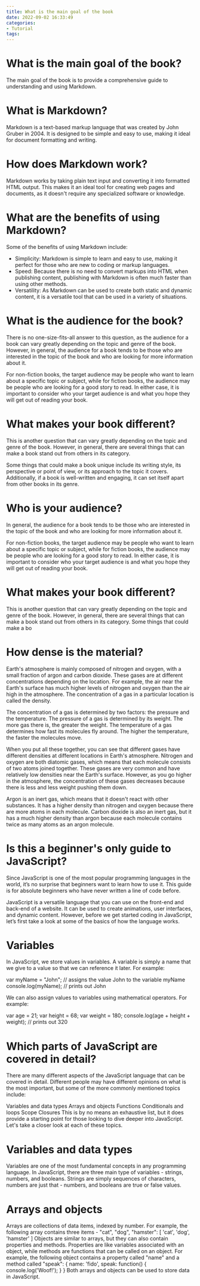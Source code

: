 ```yaml
---
title: What is the main goal of the book
date: 2022-09-02 16:33:49
categories:
- Tutorial
tags:
---
```



#  What is the main goal of the book?

The main goal of the book is to provide a comprehensive guide to understanding and using Markdown.

# What is Markdown?

Markdown is a text-based markup language that was created by John Gruber in 2004. It is designed to be simple and easy to use, making it ideal for document formatting and writing.

# How does Markdown work?

Markdown works by taking plain text input and converting it into formatted HTML output. This makes it an ideal tool for creating web pages and documents, as it doesn't require any specialized software or knowledge.

# What are the benefits of using Markdown?

Some of the benefits of using Markdown include:

- Simplicity: Markdown is simple to learn and easy to use, making it perfect for those who are new to coding or markup languages.
- Speed: Because there is no need to convert markups into HTML when publishing content, publishing with Markdown is often much faster than using other methods.
- Versatility: As Markdown can be used to create both static and dynamic content, it is a versatile tool that can be used in a variety of situations.

#  What is the audience for the book?

There is no one-size-fits-all answer to this question, as the audience for a book can vary greatly depending on the topic and genre of the book. However, in general, the audience for a book tends to be those who are interested in the topic of the book and who are looking for more information about it.

For non-fiction books, the target audience may be people who want to learn about a specific topic or subject, while for fiction books, the audience may be people who are looking for a good story to read. In either case, it is important to consider who your target audience is and what you hope they will get out of reading your book.

# What makes your book different?

This is another question that can vary greatly depending on the topic and genre of the book. However, in general, there are several things that can make a book stand out from others in its category.

Some things that could make a book unique include its writing style, its perspective or point of view, or its approach to the topic it covers. Additionally, if a book is well-written and engaging, it can set itself apart from other books in its genre.

# Who is your audience?

In general, the audience for a book tends to be those who are interested in the topic of the book and who are looking for more information about it. 

  For non-fiction books, the target audience may be people who want to learn about a specific topic or subject, while for fiction books, the audience may be people who are looking for a good story to read. In either case, it is important to consider who your target audience is and what you hope they will get out of reading your book. 

# What makes your book different?

 This is another question that can vary greatly depending on the topic and genre of the book. However, in general, there are several things that can make a book stand out from others in its category. Some things that could make a bo

#  How dense is the material?

Earth's atmosphere is mainly composed of nitrogen and oxygen, with a small fraction of argon and carbon dioxide. These gases are at different concentrations depending on the location. For example, the air near the Earth's surface has much higher levels of nitrogen and oxygen than the air high in the atmosphere. The concentration of a gas in a particular location is called the density.

The concentration of a gas is determined by two factors: the pressure and the temperature. The pressure of a gas is determined by its weight. The more gas there is, the greater the weight. The temperature of a gas determines how fast its molecules fly around. The higher the temperature, the faster the molecules move.

When you put all these together, you can see that different gases have different densities at different locations in Earth's atmosphere. Nitrogen and oxygen are both diatomic gases, which means that each molecule consists of two atoms joined together. These gases are very common and have relatively low densities near the Earth's surface. However, as you go higher in the atmosphere, the concentration of these gases decreases because there is less and less weight pushing them down.

Argon is an inert gas, which means that it doesn't react with other substances. It has a higher density than nitrogen and oxygen because there are more atoms in each molecule. Carbon dioxide is also an inert gas, but it has a much higher density than argon because each molecule contains twice as many atoms as an argon molecule.

#  Is this a beginner's only guide to JavaScript? 

Since JavaScript is one of the most popular programming languages in the world, it’s no surprise that beginners want to learn how to use it. This guide is for absolute beginners who have never written a line of code before.

JavaScript is a versatile language that you can use on the front-end and back-end of a website. It can be used to create animations, user interfaces, and dynamic content. However, before we get started coding in JavaScript, let’s first take a look at some of the basics of how the language works.

# Variables 

In JavaScript, we store values in variables. A variable is simply a name that we give to a value so that we can reference it later. For example:

var myName = "John"; // assigns the value John to the variable myName
console.log(myName); // prints out John

We can also assign values to variables using mathematical operators. For example:

var age = 21;
var height = 68;
var weight = 180;
console.log(age + height + weight); // prints out 320

#  Which parts of JavaScript are covered in detail?

There are many different aspects of the JavaScript language that can be covered in detail. Different people may have different opinions on what is the most important, but some of the more commonly mentioned topics include:

Variables and data types
Arrays and objects
Functions
Conditionals and loops
Scope
Closures
This is by no means an exhaustive list, but it does provide a starting point for those looking to dive deeper into JavaScript. Let's take a closer look at each of these topics.

# Variables and data types
Variables are one of the most fundamental concepts in any programming language. In JavaScript, there are three main type of variables - strings, numbers, and booleans. Strings are simply sequences of characters, numbers are just that - numbers, and booleans are true or false values.

# Arrays and objects
Arrays are collections of data items, indexed by number. For example, the following array contains three items - "cat", "dog", "hamster":
[ 'cat', 'dog', 'hamster' ] 
Objects are similar to arrays, but they can also contain properties and methods. Properties are like variables associated with an object, while methods are functions that can be called on an object. For example, the following object contains a property called "name" and a method called "speak":
{ name: 'fido', speak: function() { console.log('Woof!'); } } 
Both arrays and objects can be used to store data in JavaScript.